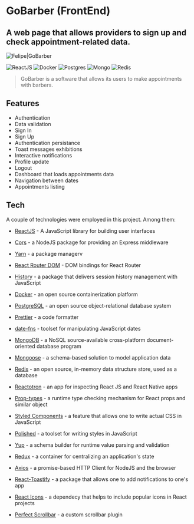# GoBarber (FrontEnd)

## A web page that allows providers to sign up and check appointment-related data. 

![Felipe|GoBarber](https://img.shields.io/badge/FelipeMDantas-GoBarber-purple)

<p>

![ReactJS](https://img.shields.io/badge/react-%2320232a.svg?style=for-the-badge&logo=react&logoColor=%2361DAFB)
![Docker](https://img.shields.io/badge/docker-%230db7ed.svg?style=for-the-badge&logo=docker&logoColor=white)
![Postgres](https://img.shields.io/badge/PostgreSQL-316192?style=for-the-badge&logo=postgresql&logoColor=white)
![Mongo](https://img.shields.io/badge/MongoDB-4EA94B?style=for-the-badge&logo=mongodb&logoColor=white)
![Redis](https://img.shields.io/badge/redis-%23DD0031.svg?style=for-the-badge&logo=redis&logoColor=white)

>GoBarber is a software that allows its users to make appointments with barbers.

## Features

- Authentication
- Data validation
- Sign In
- Sign Up
- Authentication persistance
- Toast messages exhibitions
- Interactive notifications
- Profile update
- Logout
- Dashboard that loads appointments data
- Navigation between dates
- Appointments listing

## Tech

A couple of technologies were employed in this project. Among them:

- [ReactJS] - A JavaScript library for building user interfaces
- [Cors] - a NodeJS package for providing an Express middleware
- [Yarn] - a package managerv
- [React Router DOM] - DOM bindings for React Router
- [History] - a package that delivers session history management with JavaScript
- [Docker] - an open source containerization platform
- [PostgreSQL] - an open source object-relational database system
- [Prettier] - a code formatter
- [date-fns] - toolset for manipulating JavaScript dates
- [MongoDB] - a NoSQL source-available cross-platform document-oriented database program
- [Mongoose] - a schema-based solution to model application data
- [Redis] - an open source, in-memory data structure store, used as a database
- [Reactotron] - an app for inspecting React JS and React Native apps
- [Prop-types] - a runtime type checking mechanism for React props and similar object
- [Styled Components] - a feature that allows one to write actual CSS in JavaScript
- [Polished] - a toolset for writing styles in JavaScript
- [Yup] - a schema builder for runtime value parsing and validation
- [Redux] - a container for centralizing an application's state
- [Axios] - a promise-based HTTP Client for NodeJS and the browser
- [React-Toastify] - a package that allows one to add notifications to one's app
- [React Icons] - a dependecy that helps to include popular icons in React projects
- [Perfect Scrollbar] - a custom scrollbar plugin


    [ReactJS]: https://reactjs.org/
    [Cors]: https://github.com/expressjs/cors
    [Yarn]: https://yarnpkg.com/
    [React Router DOM]: https://reactrouter.com/
    [History]: https://github.com/remix-run/history
    [Docker]: https://www.docker.com/
    [PostgreSQL]: https://www.postgresql.org/
    [Prettier]: https://prettier.io/
    [date-fns]: https://date-fns.org/
    [MongoDB]: https://www.mongodb.com/
    [Mongoose]: https://mongoosejs.com/
    [Redis]: https://redis.io/
    [Reactotron]: https://infinite.red/reactotron
    [Prop-types]: https://github.com/facebook/prop-types
    [Styled Components]: https://styled-components.com/
    [Polished]: https://polished.js.org/
    [Yup]: https://github.com/jquense/yup
    [Redux]: https://redux.js.org/
    [Axios]: https://axios-http.com/docs/intro
    [React-Toastify]: https://fkhadra.github.io/react-toastify/introduction
    [React Icons]: https://react-icons.github.io/react-icons/
    [Perfect Scrollbar]: https://perfectscrollbar.com/




